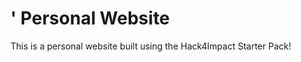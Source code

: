 # <Diego Nieves>' Personal Website
This is a personal website built using the Hack4Impact Starter Pack!
<This is my first time using VSC. I hope I can make a cool personal website following along the directions.>